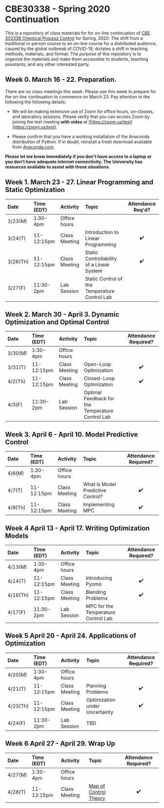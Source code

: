 # CBE30338 - Spring 2020 Continuation

This is a repository of class materials for for on-line continuation of [CBE 303338 Chemical Process Control](http://jckantor.github.io/CBE30338/) for Spring, 2020. The shift from a traditional in-person course to an on-line course for a distributed audience, caused by the global outbreak of COVID-19, dictates a shift in teaching methods, materials, and format. The purpose of this repository is to organize the materials and make them accessible to students, teaching assistants, and any other interested party. 

## Week 0.  March 16 - 22. Preparation.

There are no class meetings this week. Please use this week to prepare for the on-line continuation to commence on March 23. Pay attention to the following the following details:

* We will be making extensive use of Zoom for office hours, on-classes, and laboratory sessions. Please verify that you can access Zoom by joining the test meeting **with video** at [https://zoom.us/test](https://zoom.us/test). 

* Please confirm that you have a working installation of the Anaconda distribution of Python. If in doubt, reinstall a fresh download available from [Anaconda.com](https://www.anaconda.com/).

**Please let me know immediately if you don't have access to a laptop or you don't have adequate internet connectivity. The University has resources available to assist with these situations.**

## Week 1. March 23 - 27. Linear Programming and Static Optimization

| Date | Time (EDT) | Activity | Topic | Attendance Req'd? |
| :--  | :--  | :------  | :--- | :---: |
| 3/23(M) | 1:30-4pm | Office hours | | 
| 3/24(T) | 11-12:15pm | Class Meeting | Introduction to Linear Programming | :heavy_check_mark:|
| 3/26(Th) | 11-12:15pm | Class Meeting | Static Controllability of a Linear System | :heavy_check_mark: |
| 3/27(F) | 11:30-2pm | Lab Session | Static Control of the Temperature Control Lab |

## Week 2. March 30 - April 3. Dynamic Optimization and Optimal Control

| Date | Time (EDT) | Activity | Topic | Attendance Required? |
| :--  | :--  | :------  | :--- | :---: |
| 3/30(M) | 1:30-4pm | Office hours | | 
| 3/31(T) | 11-12:15pm | Class Meeting | Open-Loop Optimization | :heavy_check_mark:|
| 4/2(Th) | 11-12:15pm | Class Meeting | Closed-Loop Optimization | :heavy_check_mark: |
| 4/3(F) | 11:30-2pm | Lab Session | Optimal Feedback for the Temperature Control Lab |

## Week 3. April 6 - April 10. Model Predictive Control

| Date | Time (EDT) | Activity | Topic | Attendance Required? |
| :--  | :--  | :------  | :--- | :---: |
| 4/6(M) | 1:30-4pm | Office hours | | 
| 4/7(T) | 11-12:15pm | Class Meeting | What is Model Predictive Control?  | :heavy_check_mark:|
| 4/9(Th) | 11-12:15pm | Class Meeting | Implementing MPC | :heavy_check_mark: |

## Week 4 April 13 - April 17. Writing Optimization Models

| Date | Time (EDT) | Activity | Topic | Attendance Required? |
| :--  | :--  | :------  | :--- | :---: |
| 4/13(M) | 1:30-4pm | Office hours | | 
| 4/14(T) | 11-12:15pm | Class Meeting | Introducing Pyomo | :heavy_check_mark:|
| 4/16(Th) | 11-12:15pm | Class Meeting | Blending Problems | :heavy_check_mark: |
| 4/17(F) | 11:30-2pm | Lab Session | MPC for the Temperature Control Lab |

## Week 5 April 20 - April 24. Applications of Optimization

| Date | Time (EDT) | Activity | Topic | Attendance Required? |
| :--  | :--  | :------  | :--- | :---: |
| 4/20(M) | 1:30-4pm | Office hours | | 
| 4/21(T) | 11-12:15pm | Class Meeting | Planning Problems | :heavy_check_mark:|
| 4/23(Th) | 11-12:15pm | Class Meeting | Optimization under Uncertainty | :heavy_check_mark: |
| 4/24(F) | 11:30-2pm | Lab Session | TBD |

## Week 6 April 27 - April 29. Wrap Up

| Date | Time (EDT) | Activity | Topic | Attendance Required? |
| :--  | :--  | :------  | :--- | :---: |
| 4/27(M) | 1:30-4pm | Office hours | | 
| 4/28(T) | 11-12:15pm | Class Meeting | [Map of Control Theory](https://engineeringmedia.com/) | :heavy_check_mark:|

